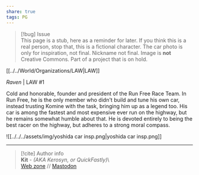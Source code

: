 ```yaml
---  
share: true  
tags: PG  
---  
```

> [!bug] Issue  
> This page is a stub, here as a reminder for later. If you think this is a real person, stop that, this is a fictional character. The car photo is only for inspiration, not final. Nickname not final. Image is **not** Creative Commons. Part of a project that is on hold.  
  
[[../../World/Organizations/LAW|LAW]]  
  
*Raven* | LAW #1  
  
Cold and honorable, founder and president of the Run Free Race Team. In Run Free, he is the only member who didn't build and tune his own car, instead trusting Komine with the task, bringing him up as a legend too. His car is among the fastest and most expensive ever run on the highway, but he remains somewhat humble about that. He is devoted entirely to being the best racer on the highway, but adheres to a strong moral compass.  
  
![[../../../assets/img/yoshida car insp.png|yoshida car insp.png]]  
  
-----  
> [!cite] Author info  
> **Kit** - *(AKA Kerosyn, or QuickFastly)*\  
> [Web zone](https://kitabe.link) // [Mastodon](https://social.tripulse.net/@kit)
